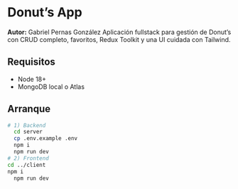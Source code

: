 # Donut’s App
**Autor:** Gabriel Pernas González
  Aplicación fullstack para gestión de Donut’s con CRUD completo, favoritos,
  Redux Toolkit y una UI cuidada con Tailwind.
  ## Requisitos
  - Node 18+
  - MongoDB local o Atlas
## Arranque
```bash
# 1) Backend
  cd server
  cp .env.example .env
  npm i
  npm run dev
# 2) Frontend
cd ../client
npm i
  npm run dev
